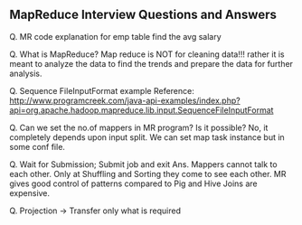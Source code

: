 ## MapReduce Interview Questions and Answers

Q. MR code explanation for emp table find the avg salary

Q. What is MapReduce?
Map reduce is NOT for cleaning data!!!  rather  it is meant to analyze the data to find the trends and prepare the data for further analysis.

Q. Sequence FileInputFormat example
Reference: http://www.programcreek.com/java-api-examples/index.php?api=org.apache.hadoop.mapreduce.lib.input.SequenceFileInputFormat

Q. Can we set the no.of mappers in MR program?  Is it possible?
No, it completely depends upon input split.  We can set map task instance but in some conf file.

Q. Wait for Submission; Submit job and exit
Ans. Mappers cannot talk to each other.  Only at Shuffling and Sorting they come to see each other.
MR gives good control of patterns compared to Pig and Hive
Joins are expensive.

Q. Projection -> Transfer only what is required
<!--stackedit_data:
eyJoaXN0b3J5IjpbLTEwNTE4MTE5MDNdfQ==
-->